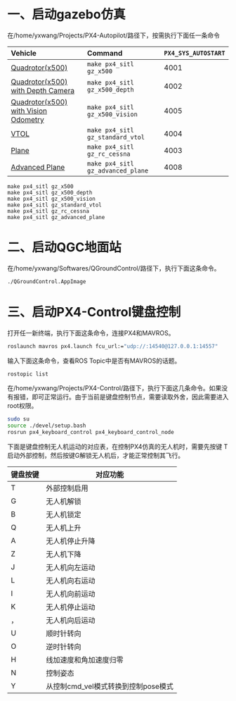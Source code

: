 # 一、启动gazebo仿真

在/home/yxwang/Projects/PX4-Autopilot/路径下，按需执行下面任一条命令

| Vehicle                                                      | Command                           | `PX4_SYS_AUTOSTART` |
| :----------------------------------------------------------- | :-------------------------------- | :------------------ |
| [Quadrotor(x500)](https://docs.px4.io/main/zh/sim_gazebo_gz/vehicles.html#x500-quadrotor) | `make px4_sitl gz_x500`           | 4001                |
| [Quadrotor(x500) with Depth Camera](https://docs.px4.io/main/zh/sim_gazebo_gz/vehicles.html#x500-quadrotor-with-depth-camera) | `make px4_sitl gz_x500_depth`     | 4002                |
| [Quadrotor(x500) with Vision Odometry](https://docs.px4.io/main/zh/sim_gazebo_gz/vehicles.html#x500-quadrotor-with-visual-odometry) | `make px4_sitl gz_x500_vision`    | 4005                |
| [VTOL](https://docs.px4.io/main/zh/sim_gazebo_gz/vehicles.html#standard-vtol) | `make px4_sitl gz_standard_vtol`  | 4004                |
| [Plane](https://docs.px4.io/main/zh/sim_gazebo_gz/vehicles.html#standard-plane) | `make px4_sitl gz_rc_cessna`      | 4003                |
| [Advanced Plane](https://docs.px4.io/main/zh/sim_gazebo_gz/vehicles.html#advanced-plane) | `make px4_sitl gz_advanced_plane` | 4008                |

```
make px4_sitl gz_x500
make px4_sitl gz_x500_depth
make px4_sitl gz_x500_vision
make px4_sitl gz_standard_vtol
make px4_sitl gz_rc_cessna
make px4_sitl gz_advanced_plane
```



# 二、启动QGC地面站

在/home/yxwang/Softwares/QGroundControl/路径下，执行下面这条命令。

```bash
./QGroundControl.AppImage
```

# 三、启动PX4-Control键盘控制

打开任一新终端，执行下面这条命令，连接PX4和MAVROS。

```bash
roslaunch mavros px4.launch fcu_url:="udp://:14540@127.0.0.1:14557"
```

输入下面这条命令，查看ROS Topic中是否有MAVROS的话题。

```bash
rostopic list
```

在/home/yxwang/Projects/PX4-Control/路径下，执行下面这几条命令。如果没有报错，即可正常运行。由于当前是键盘控制节点，需要读取外舍，因此需要进入root权限。

```bash
sudo su
source ./devel/setup.bash
rosrun px4_keyboard_control px4_keyboard_control_node
```

下面是键盘控制无人机运动的对应表，在控制PX4仿真的无人机时，需要先按键 T启动外部控制，然后按键G解锁无人机后，才能正常控制其飞行。

| 键盘按键 | 对应功能                            |
| -------- | ----------------------------------- |
| T        | 外部控制启用                        |
| G        | 无人机解锁                          |
| B        | 无人机锁定                          |
| Q        | 无人机上升                          |
| A        | 无人机停止升降                      |
| Z        | 无人机下降                          |
| J        | 无人机向左运动                      |
| L        | 无人机向右运动                      |
| I        | 无人机向前运动                      |
| K        | 无人机停止运动                      |
| ，       | 无人机向后运动                      |
| U        | 顺时针转向                          |
| O        | 逆时针转向                          |
| H        | 线加速度和角加速度归零              |
| N        | 控制姿态                            |
| Y        | 从控制cmd_vel模式转换到控制pose模式 |

